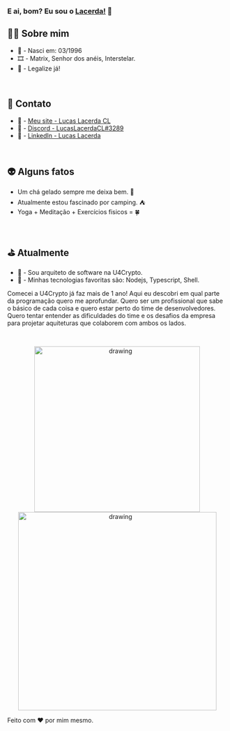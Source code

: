 ### E ai, bom? Eu sou o [Lacerda!](https://lucaslacerdacl.com/home) 👋

## 🧙‍♂️ Sobre mim
* 👶 - Nasci em: 03/1996
* 🎞️ - Matrix, Senhor dos anéis, Interstelar.
* 🍁 - Legalize já!

<br />

## 🤖 Contato
* 📕 - [Meu site - Lucas Lacerda CL](https://lucaslacerdacl.com/home)
* 📗 - [Discord - LucasLacerdaCL#3289](https://discordapp.com/users/252890628755554304)
* 📘 - [LinkedIn - Lucas Lacerda](https://www.linkedin.com/in/lucaslacerdacl/)

<br />

## 👽 Alguns fatos
* Um chá gelado sempre me deixa bem. 🍹
* Atualmente estou fascinado por camping. ⛺
* Yoga + Meditação  + Exercícios fisicos = 🍀

<br />

## ⛳ Atualmente
* 💜 - Sou arquiteto de software na U4Crypto.
* 🎩 - Minhas tecnologias favoritas são: Nodejs, Typescript, Shell.

Comecei a U4Crypto já faz mais de 1 ano! Aqui eu descobri em qual parte da programação quero me aprofundar. Quero ser um profissional que sabe o básico de cada coisa e quero estar perto do time de desenvolvedores. Quero tentar entender as dificuldades do time e os desafios da empresa para projetar aquiteturas que colaborem com ambos os lados.

<br />

<p align="center">
  <img src="https://github-readme-stats.vercel.app/api/top-langs/?username=lucaslacerdacl&layout=compact&theme=dark" alt="drawing" width="380"/>
  <img src="https://github-readme-stats.vercel.app/api?username=lucaslacerdacl&show_icons=true&theme=dark" alt="drawing" width="455"/>
</p>

Feito com ❤️ por mim mesmo.